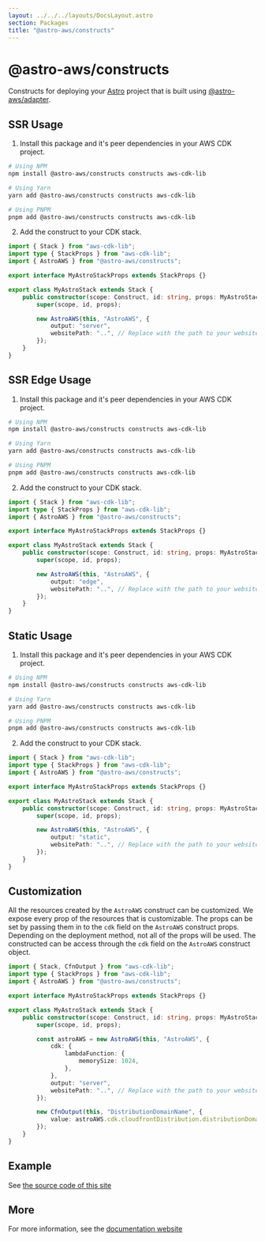 ```yaml
---
layout: ../../../layouts/DocsLayout.astro
section: Packages
title: "@astro-aws/constructs"
---
```


# @astro-aws/constructs

Constructs for deploying your [Astro](https://astro.build/) project that is built using [@astro-aws/adapter](https://www.npmjs.com/package/@astro-aws/adapter).

## SSR Usage

1. Install this package and it's peer dependencies in your AWS CDK project.

```sh
# Using NPM
npm install @astro-aws/constructs constructs aws-cdk-lib

# Using Yarn
yarn add @astro-aws/constructs constructs aws-cdk-lib

# Using PNPM
pnpm add @astro-aws/constructs constructs aws-cdk-lib
```

2. Add the construct to your CDK stack.

```ts
import { Stack } from "aws-cdk-lib";
import type { StackProps } from "aws-cdk-lib";
import { AstroAWS } from "@astro-aws/constructs";

export interface MyAstroStackProps extends StackProps {}

export class MyAstroStack extends Stack {
	public constructor(scope: Construct, id: string, props: MyAstroStackProps) {
		super(scope, id, props);

		new AstroAWS(this, "AstroAWS", {
			output: "server",
			websitePath: "..", // Replace with the path to your website code.
		});
	}
}
```

## SSR Edge Usage

1. Install this package and it's peer dependencies in your AWS CDK project.

```sh
# Using NPM
npm install @astro-aws/constructs constructs aws-cdk-lib

# Using Yarn
yarn add @astro-aws/constructs constructs aws-cdk-lib

# Using PNPM
pnpm add @astro-aws/constructs constructs aws-cdk-lib
```

2. Add the construct to your CDK stack.

```ts
import { Stack } from "aws-cdk-lib";
import type { StackProps } from "aws-cdk-lib";
import { AstroAWS } from "@astro-aws/constructs";

export interface MyAstroStackProps extends StackProps {}

export class MyAstroStack extends Stack {
	public constructor(scope: Construct, id: string, props: MyAstroStackProps) {
		super(scope, id, props);

		new AstroAWS(this, "AstroAWS", {
			output: "edge",
			websitePath: "..", // Replace with the path to your website code.
		});
	}
}
```

## Static Usage

1. Install this package and it's peer dependencies in your AWS CDK project.

```sh
# Using NPM
npm install @astro-aws/constructs constructs aws-cdk-lib

# Using Yarn
yarn add @astro-aws/constructs constructs aws-cdk-lib

# Using PNPM
pnpm add @astro-aws/constructs constructs aws-cdk-lib
```

2. Add the construct to your CDK stack.

```ts
import { Stack } from "aws-cdk-lib";
import type { StackProps } from "aws-cdk-lib";
import { AstroAWS } from "@astro-aws/constructs";

export interface MyAstroStackProps extends StackProps {}

export class MyAstroStack extends Stack {
	public constructor(scope: Construct, id: string, props: MyAstroStackProps) {
		super(scope, id, props);

		new AstroAWS(this, "AstroAWS", {
			output: "static",
			websitePath: "..", // Replace with the path to your website code.
		});
	}
}
```

## Customization

All the resources created by the `AstroAWS` construct can be customized. We expose every prop of the resources that is customizable. The props can be set by passing them in to the `cdk` field on the `AstroAWS` construct props. Depending on the deployment method, not all of the props will be used. The constructed can be access through the `cdk` field on the `AstroAWS` construct object.

```ts
import { Stack, CfnOutput } from "aws-cdk-lib";
import type { StackProps } from "aws-cdk-lib";
import { AstroAWS } from "@astro-aws/constructs";

export interface MyAstroStackProps extends StackProps {}

export class MyAstroStack extends Stack {
	public constructor(scope: Construct, id: string, props: MyAstroStackProps) {
		super(scope, id, props);

		const astroAWS = new AstroAWS(this, "AstroAWS", {
			cdk: {
				lambdaFunction: {
					memorySize: 1024,
				},
			},
			output: "server",
			websitePath: "..", // Replace with the path to your website code.
		});

		new CfnOutput(this, "DistributionDomainName", {
			value: astroAWS.cdk.cloudfrontDistribution.distributionDomainName,
		});
	}
}
```

## Example

See [the source code of this site](https://github.com/lukeshay/astro-aws/blob/main/apps/infra/src/stacks/website-stack.ts)
## More

For more information, see the [documentation website](https://astro-aws.org/)

